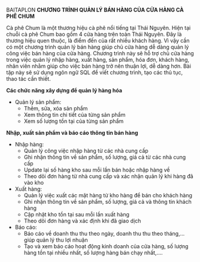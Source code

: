 BAITAPLON
**CHƯƠNG TRÌNH QUẢN LÝ BÁN HÀNG CỦA CỬA HÀNG CÀ PHÊ CHUM**


Cà phê Chum là một thương hiệu cà phê nổi tiếng tại Thái Nguyên. Hiện tại chuỗi cà phê Chum bao gồm 4 cửa hàng trên toàn Thái Nguyên. Đây là thương hiệu quen thuộc, là điểm đến của rất nhiều khách hàng. Vì vậy cần có một chương trình quản lý bán hàng giúp chủ cửa hàng dễ dàng quản lý công việc bán hàng của cửa hàng. Chương trình này sẽ hỗ trợ chủ cửa hàng trong việc quản lý nhập hàng, xuất hàng, sản phẩm, hóa đơn, khách hàng, nhân viên nhằm giúp cho việc bán hàng trở nên thuận lợi, dễ dàng hơn. Bài tập này sẽ sử dụng ngôn ngữ SQL để viết chương trình, tạo các thủ tục, thao tác cần thiết.



**Các chức năng xây dựng để quản lý hàng hóa**
- Quản lý sản phẩm:
  + Thêm, sửa, xóa sản phẩm
  + Xem thông tin chi tiết của từng sản phẩm
  + Xem số lượng tồn tại của từng sản phẩm



**Nhập, xuất sản phẩm và báo cáo thông tin bán hàng**
- Nhập hàng:
  + Quản lý công việc nhập hàng từ các nhà cung cấp
  + Ghi nhận thông tin về sản phẩm, số lượng, giá cả từ các nhà cung cấp
  + Update lại số hàng kho sau mỗi lần bán hoặc nhập hàng về
  + Theo dõi đơn hàng từ nhà cung cấp và xác nhận quản lý khi hàng đã vào kho
- Xuất hàng:
  + Quản lý việc xuất các mặt hàng từ kho hàng để bán cho khách hàng
  + Ghi nhận thông tin về sản phẩm, số lượng, giá cả và thông tin khách hàng
  + Cập nhật kho tồn tại sau mỗi lần xuất hàng
  + Theo dõi đơn hàng và xác định khi đã giao dịch
- Báo cáo:
  + Báo cáo về doanh thu thu theo ngày, doanh thu thu theo tháng,... giúp quản lý thu lợi nhuận
  + Tạo và xem báo cáo hoạt động kinh doanh của cửa hàng, số lượng hàng tồn tại nhiều nhất, số lượng hàng bán chạy nhất,....
